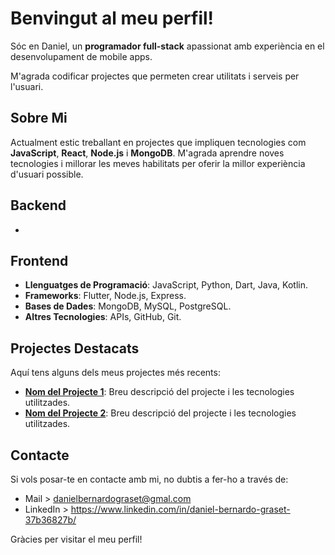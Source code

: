 # Benvingut al meu perfil!

Sóc en Daniel, un **programador full-stack** apassionat amb experiència en el desenvolupament de mobile apps. 

M'agrada codificar projectes que permeten crear utilitats i serveis per l'usuari.


## Sobre Mi

Actualment estic treballant en projectes que impliquen tecnologies com **JavaScript**, **React**, **Node.js** i **MongoDB**. M'agrada aprendre noves tecnologies i millorar les meves habilitats per oferir la millor experiència d'usuari possible.


## Backend

- 
## Frontend

- **Llenguatges de Programació**: JavaScript, Python, Dart, Java, Kotlin.
- **Frameworks**: Flutter, Node.js, Express.
- **Bases de Dades**: MongoDB, MySQL, PostgreSQL.
- **Altres Tecnologies**: APIs, GitHub, Git.



## Projectes Destacats

Aquí tens alguns dels meus projectes més recents:

- **[Nom del Projecte 1](enllaç-al-projecte-1)**: Breu descripció del projecte i les tecnologies utilitzades.
- **[Nom del Projecte 2](enllaç-al-projecte-2)**: Breu descripció del projecte i les tecnologies utilitzades.

## Contacte

Si vols posar-te en contacte amb mi, no dubtis a fer-ho a través de:

- Mail > danielbernardograset@gmal.com
- LinkedIn > https://www.linkedin.com/in/daniel-bernardo-graset-37b36827b/


Gràcies per visitar el meu perfil!
